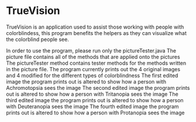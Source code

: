 # TrueVision
TrueVision is an application used to assist those working with people with colorblindess, this program benefits the helpers as they can visualize what the colorblind people see.

In order to use the program, please run only the pictureTester.java
The picture file contains all of the methods that are applied onto the pictures
The pictureTester method contains tester methods for the methods written in the picture file. 
The program currently prints out the 4 original images and 4 modified for the different types of colorblindness
The first edited image the program prints out is altered to show how a person with Achromotopsia sees the image
The second edited image the program prints out is altered to show how a person with Tritanopia sees the image
The third edited image the program prints out is altered to show how a person with Deuteranopia sees the image
The fourth edited image the program prints out is altered to show how a person with Protanopia sees the image

